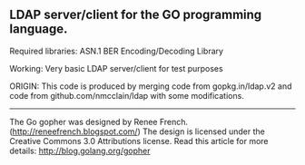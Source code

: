 LDAP server/client for the GO programming language.
---------------------------------------------------------------------

Required libraries: 
   ASN.1 BER Encoding/Decoding Library

Working:
   Very basic LDAP server/client for test purposes

ORIGIN:
   This code is produced by merging code from gopkg.in/ldap.v2 and code from github.com/nmcclain/ldap with some modifications.

---

The Go gopher was designed by Renee French. (http://reneefrench.blogspot.com/)
The design is licensed under the Creative Commons 3.0 Attributions license.
Read this article for more details: http://blog.golang.org/gopher
